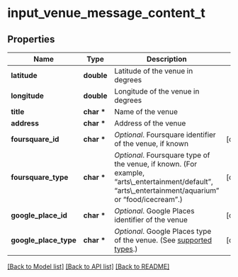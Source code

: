 # input_venue_message_content_t

## Properties
Name | Type | Description | Notes
------------ | ------------- | ------------- | -------------
**latitude** | **double** | Latitude of the venue in degrees | 
**longitude** | **double** | Longitude of the venue in degrees | 
**title** | **char \*** | Name of the venue | 
**address** | **char \*** | Address of the venue | 
**foursquare_id** | **char \*** | *Optional*. Foursquare identifier of the venue, if known | [optional] 
**foursquare_type** | **char \*** | *Optional*. Foursquare type of the venue, if known. (For example, “arts\\_entertainment/default”, “arts\\_entertainment/aquarium” or “food/icecream”.) | [optional] 
**google_place_id** | **char \*** | *Optional*. Google Places identifier of the venue | [optional] 
**google_place_type** | **char \*** | *Optional*. Google Places type of the venue. (See [supported types](https://developers.google.com/places/web-service/supported_types).) | [optional] 

[[Back to Model list]](../README.md#documentation-for-models) [[Back to API list]](../README.md#documentation-for-api-endpoints) [[Back to README]](../README.md)


